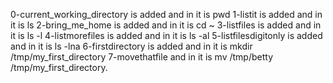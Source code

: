 0-current_working_directory is added and in it is pwd
1-listit is added and in it is ls
2-bring_me_home is added and in it is cd ~
3-listfiles is added and in it is ls -l
4-listmorefiles is added and in it is ls -al
5-listfilesdigitonly is added and in it is ls -lna
6-firstdirectory is added and in it is mkdir /tmp/my_first_directory
7-movethatfile and in it is mv /tmp/betty /tmp/my_first_directory.
